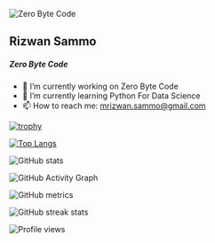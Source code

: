 ![Zero Byte Code](https://i.ibb.co/s2K3CRL/banner-bg.webp)

## Rizwan Sammo
##### Zero Byte Code

- 🔭 I’m currently working on Zero Byte Code 
- 🌱 I’m currently learning Python For Data Science 
- 📫 How to reach me: mrizwan.sammo@gmail.com 




[![trophy](https://github-profile-trophy.vercel.app/?username=rizwansammo)](https://github.com/ryo-ma/github-profile-trophy)

[![Top Langs](https://github-readme-stats.vercel.app/api/top-langs/?username=rizwansammo)](https://github.com/anuraghazra/github-readme-stats)

![GitHub stats](https://github-readme-stats.vercel.app/api?username=rizwansammo&show_icons=true)  

![GitHub Activity Graph](https://activity-graph.herokuapp.com/graph?username=rizwansammo)  

![GitHub metrics](https://metrics.lecoq.io/rizwansammo)  

![GitHub streak stats](https://github-readme-streak-stats.herokuapp.com/?user=rizwansammo)  

![Profile views](https://gpvc.arturio.dev/rizwansammo)  
